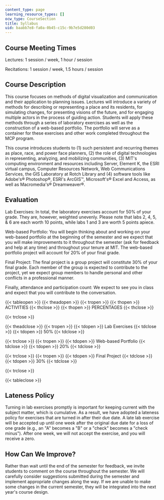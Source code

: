 ```yaml
---
content_type: page
learning_resource_types: []
ocw_type: CourseSection
title: Syllabus
uid: baabb7e8-fa0a-0b45-c15c-9b7e5d280d03
---
```


Course Meeting Times
--------------------

Lectures: 1 session / week, 1 hour / session

Recitations: 1 session / week, 1.5 hours / session

Course Description
------------------

This course focuses on methods of digital visualization and communication and their application to planning issues. Lectures will introduce a variety of methods for describing or representing a place and its residents, for simulating changes, for presenting visions of the future, and for engaging multiple actors in the process of guiding action. Students will apply these methods through a series of laboratory exercises as well as the construction of a web-based portfolio. The portfolio will serve as a container for these exercises and other work completed throughout the MCP program.

This course introduces students to (1) such persistent and recurring themes as place, race, and power face planners, (2) the role of digital technologies in representing, analyzing, and mobilizing communities, (3) MIT's computing environment and resources including Server, Element K, the ESRI virtual campus, Computer Resources Network, Web Communications Services, the GIS Laboratory at Rotch Library and (4) software tools like Adobe's® Photoshop®, ESRI's ArcGIS™, Microsoft's® Excel and Access, as well as Macromedia's® Dreamweaver®.

Evaluation
----------

Lab Exercises: In total, the laboratory exercises account for 50% of your grade. They are, however, weighted unevenly. Please note that labs 2, 4, 5, & 6 are each worth 10 points, while labs 1 and 3 are worth 5 points apiece.

Web-based Portfolio: You will begin thinking about and working on your web-based portfolio at the beginning of the semester and we expect that you will make improvements to it throughout the semester (ask for feedback and help at any time) and throughout your tenure at MIT. The web-based portfolio project will account for 20% of your final grade.

Final Project: The final project is a group project will constitute 30% of your final grade. Each member of the group is expected to contribute to the project, yet we expect group members to handle personal and other conflicts in a professional manner.

Finally, attendance and participation count: We expect to see you in class and expect that you will contribute to the conversation.

{{< tableopen >}}
{{< theadopen >}}
{{< tropen >}}
{{< thopen >}}
ACTIVITIES
{{< thclose >}}
{{< thopen >}}
PERCENTAGES
{{< thclose >}}

{{< trclose >}}

{{< theadclose >}}
{{< tropen >}}
{{< tdopen >}}
Lab Exercises
{{< tdclose >}}
{{< tdopen >}}
50%
{{< tdclose >}}

{{< trclose >}}
{{< tropen >}}
{{< tdopen >}}
Web-based Portfolio
{{< tdclose >}}
{{< tdopen >}}
20%
{{< tdclose >}}

{{< trclose >}}
{{< tropen >}}
{{< tdopen >}}
Final Project
{{< tdclose >}}
{{< tdopen >}}
30%
{{< tdclose >}}

{{< trclose >}}

{{< tableclose >}}

Lateness Policy
---------------

Turning in lab exercises promptly is important for keeping current with the subject matter, which is cumulative. As a result, we have adopted a lateness policy for exercises that are turned in after their due date. A late lab exercise will be accepted up until one week after the original due date for a loss of one grade (e.g., an "A" becomes a "B" or a "check" becomes a "check minus"). After one week, we will not accept the exercise, and you will receive a zero.

How Can We Improve?
-------------------

Rather than wait until the end of the semester for feedback, we invite students to comment on the course throughout the semester. We will carefully consider suggestions submitted during the semester and implement appropriate changes along the way. If we are unable to make some changes in the current semester, they will be integrated into the next year's course design.